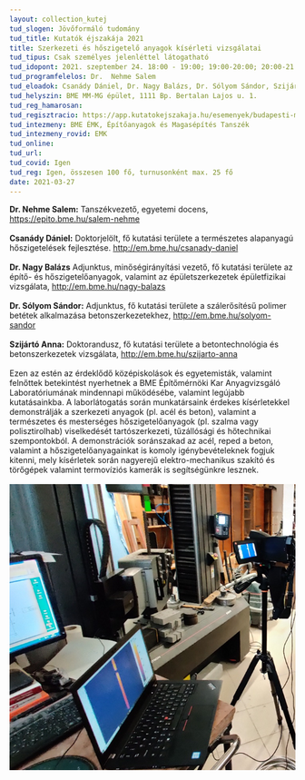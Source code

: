 ```yaml
---
layout: collection_kutej
tud_slogen: Jövőformáló tudomány
tud_title: Kutatók éjszakája 2021
title: Szerkezeti és hőszigetelő anyagok kísérleti vizsgálatai
tud_tipus: Csak személyes jelenléttel látogatható
tud_idopont: 2021. szeptember 24. 18:00 - 19:00; 19:00-20:00; 20:00-21:00; 21:00-22:00
tud_programfelelos: Dr.  Nehme Salem
tud_eloadok: Csanády Dániel, Dr. Nagy Balázs, Dr. Sólyom Sándor, Szijártó Anna
tud_helyszin: BME MM-MG épület, 1111 Bp. Bertalan Lajos u. 1. 
tud_reg_hamarosan:
tud_regisztracio: https://app.kutatokejszakaja.hu/esemenyek/budapesti-muszaki-es-gazdasagtudomanyi-egyetem/szerkezeti-es-hoszigetelo-anyagok-kiserleti-vizsgalatai
tud_intezmeny: BME ÉMK, Építőanyagok és Magasépítés Tanszék
tud_intezmeny_rovid: EMK
tud_online:
tud_url:
tud_covid: Igen
tud_reg: Igen, összesen 100 fő, turnusonként max. 25 fő
date: 2021-03-27
---
```

<b>Dr. Nehme Salem:</b> Tanszékvezető, egyetemi docens, <a href="https://epito.bme.hu/salem-nehme" target="_blank">https://epito.bme.hu/salem-nehme</a>
<br><br>
<b>Csanády Dániel:</b> Doktorjelölt, fő kutatási területe a természetes alapanyagú hőszigetelések fejlesztése. <a href="http://em.bme.hu/csanady-daniel" target="_blank">http://em.bme.hu/csanady-daniel</a>
<br><br>
<b>Dr. Nagy Balázs</b> Adjunktus, minőségirányítási vezető, fő kutatási területe az építő- és hőszigetelőanyagok, valamint az épületszerkezetek épületfizikai vizsgálata, <a href="http://em.bme.hu/nagy-balazs" target="_blank">http://em.bme.hu/nagy-balazs</a>
<br><br>
<b>Dr. Sólyom Sándor:</b> Adjunktus, fő kutatási területe a szálerősítésű polimer betétek alkalmazása betonszerkezetekhez, <a href="http://em.bme.hu/solyom-sandor" target="_blank">http://em.bme.hu/solyom-sandor</a>
<br><br>
<b>Szijártó Anna:</b> Doktorandusz, fő kutatási területe a betontechnológia és betonszerkezetek vizsgálata,    <a href="http://em.bme.hu/szijarto-anna" target="_blank">http://em.bme.hu/szijarto-anna</a>
<br><br>
Ezen az estén az érdeklődő középiskolások és egyetemisták, valamint felnőttek betekintést nyerhetnek a BME Építőmérnöki Kar Anyagvizsgáló Laboratóriumának mindennapi működésébe, valamint legújabb kutatásainkba. A laborlátogatás során munkatársaink érdekes kísérletekkel demonstrálják a szerkezeti anyagok (pl. acél és beton), valamint a természetes és mesterséges hőszigetelőanyagok (pl. szalma vagy polisztirolhab) viselkedését tartószerkezeti, tűzállósági és hőtechnikai szempontokból. A demonstrációk soránszakad az acél, reped a beton, valamint a hőszigetelőanyagainkat is komoly igénybevételeknek fogjuk kitenni, mely kísérletek során nagyerejű elektro-mechanikus szakító és törőgépek valamint termovíziós kamerák is segítségünkre lesznek.
<br><br>
<img src="images/hoszigetelo_anyagok.png" max-width="500" class="center">

